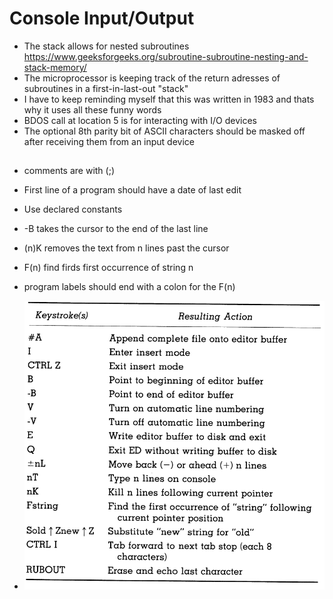 # Console Input/Output

- The stack allows for nested subroutines
https://www.geeksforgeeks.org/subroutine-subroutine-nesting-and-stack-memory/
- The microprocessor is keeping track of the return adresses of subroutines in a first-in-last-out "stack"
- I have to keep reminding myself that this was written in 1983 and thats why it uses all these funny words
- BDOS call at location 5 is for interacting with I/O devices
- The optional 8th parity bit of ASCII characters should be masked off after receiving them from an input device

##

- comments are with (;)

- First line of a program should have a date of last edit

- Use declared constants

- -B takes the cursor to the end of the last line

- (n)K removes the text from n lines past the cursor

- F(n) find firds first occurrence of string n

- program labels should end with a colon for the F(n)

- ![](CPM_keystrokes.png)

